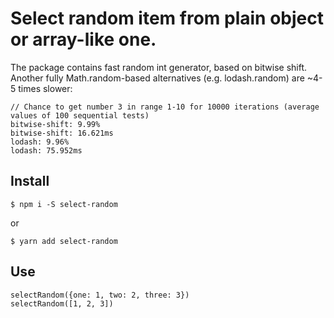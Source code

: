 # Select random item from plain object or array-like one.

The package contains fast random int generator, based on bitwise shift. Another fully Math.random-based alternatives (e.g. lodash.random) are ~4-5 times slower:

```
// Chance to get number 3 in range 1-10 for 10000 iterations (average values of 100 sequential tests) 
bitwise-shift: 9.99%
bitwise-shift: 16.621ms
lodash: 9.96%
lodash: 75.952ms
```

## Install

```
$ npm i -S select-random
```
or
```
$ yarn add select-random
```

## Use

```
selectRandom({one: 1, two: 2, three: 3})
selectRandom([1, 2, 3])
```
